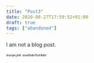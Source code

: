 ```yaml
---
title: "Post3"
date: 2020-08-27T17:59:52+01:00
draft: true
tags: ["abandoned"]
---
```


I am not a blog post. 







ˢᵘʳᵖʳᶦˢᵉ ᵐᵒᵗʰᵉʳᶠᵘᶜᵏᵉʳ